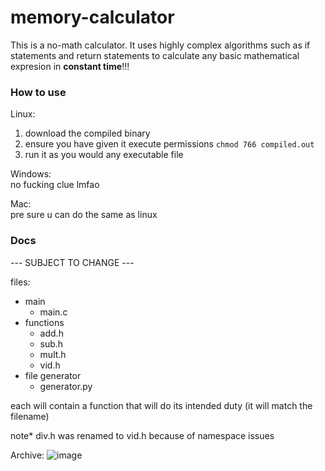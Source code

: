 # memory-calculator

This is a no-math calculator.
It uses highly complex algorithms such as if statements and return statements to calculate any basic mathematical expresion in **constant time**!!!

### How to use
Linux:  
1. download the compiled binary
2. ensure you have given it execute permissions `chmod 766 compiled.out`
3. run it as you would any executable file

Windows:  
no fucking clue lmfao

Mac:  
pre sure u can do the same as linux

### Docs
--- SUBJECT TO CHANGE ---

files:
- main
	- main.c
- functions
	- add.h
	- sub.h
	- mult.h
	- vid.h
- file generator
	- generator.py

each will contain a function that will do its intended duty (it will match the filename)

note* div.h was renamed to vid.h because of namespace issues


Archive:
![image](https://github.com/jstnlii/memory-calculator/assets/101868619/11bd3533-692f-4865-a2f0-6a5b23a1b342)
